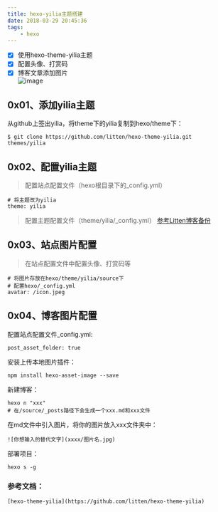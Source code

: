 ```yaml
---
title: hexo-yilia主题搭建
date: 2018-03-29 20:45:36
tags:
	- hexo
---
```


- [x] 使用hexo-theme-yilia主题<br>
- [x] 配置头像、打赏码<br>
- [x] 博客文章添加图片<br>
  ![image](hexo-image/img.jpg)
## 0x01、添加yilia主题
从github上签出yilia，将theme下的yilia复制到hexo/theme下：
```
$ git clone https://github.com/litten/hexo-theme-yilia.git themes/yilia
```

## 0x02、配置yilia主题
> 配置站点配置文件（hexo根目录下的_config.yml）
```
# 将主题改为yilia
theme: yilia
```
> 配置主题配置文件（theme/yilia/_config.yml）
> [参考Litten博客备份
> ](https://github.com/litten/BlogBackup)


## 0x03、站点图片配置
> 在站点配置文件中配置头像、打赏码等

```
# 将图片存放在hexo/theme/yilia/source下
# 配置hexo/_config.yml
avatar: /icon.jpeg
```

## 0x04、博客图片配置
配置站点配置文件_config.yml:
```
post_asset_folder: true
```
安装上传本地图片插件：
```
npm install hexo-asset-image --save
```
新建博客：
```
hexo n "xxx"
# 在/source/_posts路径下会生成一个xxx.md和xxx文件
```
在md文件中引入图片，将你的图片放入xxx文件夹中：
```
![你想输入的替代文字](xxxx/图片名.jpg)
```

部署项目：
```
hexo s -g
```




### 参考文档：
    [hexo-theme-yilia](https://github.com/litten/hexo-theme-yilia)